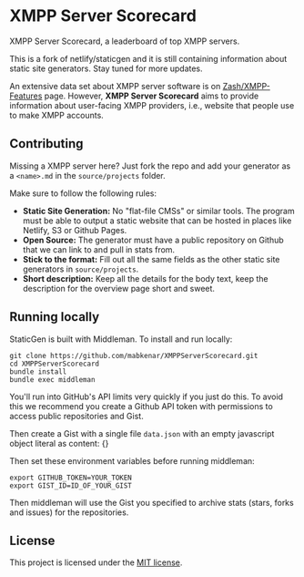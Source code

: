 #  XMPP Server Scorecard


XMPP Server Scorecard, a leaderboard of top XMPP servers.

This is a fork of netlify/staticgen and it is still containing information about static site generators. Stay tuned for more updates.

An extensive data set about XMPP server software is on [Zash/XMPP-Features](https://github.com/Zash/XMPP-Features) page. 
However, **XMPP Server Scorecard** aims to provide information about user-facing XMPP providers, i.e., website that people use to make XMPP accounts.


## Contributing

Missing a XMPP server here? Just fork the repo and add your generator
as a `<name>.md` in the `source/projects` folder.

Make sure to follow the following rules:

*   **Static Site Generation:** No "flat-file CMSs" or similar tools. The program must be able to output a static website that can be hosted in places like Netlify, S3 or Github Pages.
*   **Open Source:** The generator must have a public repository on Github that we can link to and pull in stats from.
*   **Stick to the format:** Fill out all the same fields as the other static site generators in `source/projects`.
*   **Short description:** Keep all the details for the body text, keep the description for the overview page short and sweet.

## Running locally

StaticGen is built with Middleman. To install and run locally:

    git clone https://github.com/mabkenar/XMPPServerScorecard.git
    cd XMPPServerScorecard
    bundle install
    bundle exec middleman

You'll run into GitHub's API limits very quickly if you just do this. To avoid this we recommend you create a Github API token with permissions to access public repositories and Gist.

Then create a Gist with a single file `data.json` with an empty javascript object literal as content: {}

Then set these environment variables before running middleman:

    export GITHUB_TOKEN=YOUR_TOKEN
    export GIST_ID=ID_OF_YOUR_GIST

Then middleman will use the Gist you specified to archive stats (stars, forks and issues) for the repositories.

## License
This project is licensed under the [MIT license](http://opensource.org/licenses/MIT).
